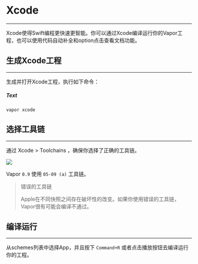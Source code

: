 # Xcode
---
Xcode使得Swift编程更快速更智能。你可以通过Xcode编译运行你的Vapor工程，也可以使用代码自动补全和option点击查看文档功能。


## 生成Xcode工程
---
生成并打开Xcode工程，执行如下命令：

##### Text
```
vapor xcode
```


## 选择工具链
---
通过 Xcode > Toolchains ，确保你选择了正确的工具链。

![](https://raw.githubusercontent.com/CaryZheng/Vapor-Chinese/master/image/xcode_snapshot_1.png)


Vapor ```0.9``` 使用 ```05-09 (a)``` 工具链。


> 错误的工具链
> 
> Apple在不同快照之间存在破坏性的改变。如果你使用错误的工具链，Vapor很有可能会编译不通过。


## 编译运行
---
从schemes列表中选择App，并且按下 ```Command+R``` 或者点击播放按钮去编译运行你的工程。